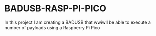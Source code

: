 # BADUSB-RASP-PI-PICO
In this project I am creating a BADUSB that wwiwll be able to execute a number of payloads using a Raspberry Pi Pico
